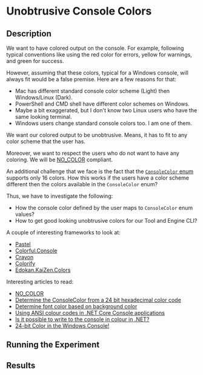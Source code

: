 # Unobtrusive Console Colors

## Description

We want to have colored output on the console. For example, following typical conventions like using the red color for errors, yellow for warnings, and green for success.

However, assuming that these colors, typical for a Windows console, will always fit would be a false premise. Here are a few reasons for that:

- Mac has different standard console color scheme (Light) then Windows/Linux (Dark).
- PowerShell and CMD shell have different color schemes on Windows.
- Maybe a bit exaggerated, but I don't know two Linux users who have the same looking terminal.
- Windows users change standard console colors too. I am one of them.

We want our colored output to be unobtrusive. Means, it has to fit to any color scheme that the user has.

Moreover, we want to respect the users who do not want to have any coloring. We will be [NO_COLOR](https://no-color.org/) compliant.

An additional challenge that we face is the fact that the [`ConsoleColor` enum](https://docs.microsoft.com/en-us/dotnet/api/system.consolecolor?view=netframework-4.8) supports only 16 colors.
How this works if the users have a color scheme different then the colors available in the `ConsoleColor` enum?

Thus, we have to investigate the following:

- How the console color defined by the user maps to `ConsoleColor` enum values?
- How to get good looking unobtrusive colors for our Tool and Engine CLI?

A couple of interesting frameworks to look at:

- [Pastel](https://github.com/silkfire/Pastel)
- [Colorful.Console](https://github.com/tomakita/Colorful.Console)
- [Crayon](https://github.com/riezebosch/crayon)
- [Colorify](https://github.com/deinsoftware/colorify)
- [Edokan.KaiZen.Colors](https://github.com/edokan/Edokan.KaiZen.Colors)

Interesting articles to read:

- [NO_COLOR](https://no-color.org/)
- [Determine the ConsoleColor from a 24 bit hexadecimal color code](https://www.jerriepelser.com/blog/determine-consolecolor-from-hex-color/)
- [Determine font color based on background color](https://stackoverflow.com/questions/1855884/determine-font-color-based-on-background-color/1855903)
- [Using ANSI colour codes in .NET Core Console applications](https://www.jerriepelser.com/blog/using-ansi-color-codes-in-net-console-apps/)
- [Is it possible to write to the console in colour in .NET?](https://stackoverflow.com/questions/2743260/is-it-possible-to-write-to-the-console-in-colour-in-net)
- [24-bit Color in the Windows Console!](https://devblogs.microsoft.com/commandline/24-bit-color-in-the-windows-console/)

## Running the Experiment

## Results